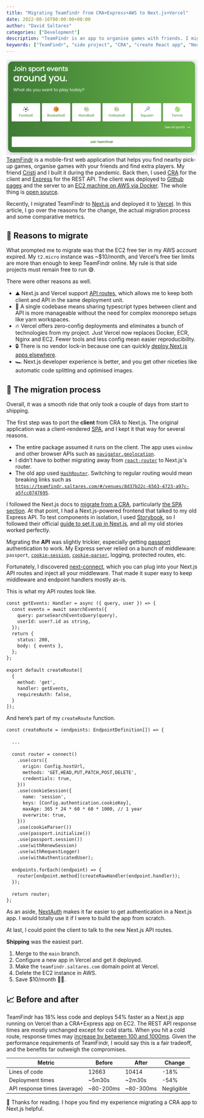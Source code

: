 ```yaml
---
title: "Migrating Teamfindr from CRA+Express+AWS to Next.js+Vercel"
date: 2022-08-16T00:00:00+00:00
author: "David Saltares"
categories: ["Development"]
description: "TeamFindr is an app to organise games with friends. I migrated it from a CRA to a Next.js app. In this post, I cover why, the process and some resulting metrics."
keywords: ["TeamFindr", "side project", "CRA", "create React app", "Next.js", "AWS", "Vercel", "React", "EC2", "Docker", "software migration", "performance", "REST API"]
---
```


![TeamFindr header banner](/img/teamfindr/teamfindr_00001.png)
[TeamFindr](https://teamfindr.saltares.com/) is a mobile-first web application that helps you find nearby pick-up games, organise games with your friends and find extra players. My friend [Cristi](https://www.linkedin.com/in/cristian-iordan-26b1abb7/) and I built it during the pandemic. Back then, I used [CRA](https://create-react-app.dev/) for the client and [Express](https://expressjs.com/) for the REST API. The client was deployed to [Github pages](https://create-react-app.dev/docs/deployment/#github-pages) and the server to an [EC2 machine on AWS via Docker](https://github.com/dsaltares/teamfindr/blob/784c972d5e2bd1e7cd3d213c462d8a1cc0839485/.github/workflows/lint_test_and_deploy.yaml#L75-L108). The whole thing is [open source](https://github.com/dsaltares/teamfindr).

Recently, I migrated TeamFindr to [Next.js](https://nextjs.org/) and deployed it to [Vercel](https://vercel.com/). In this article, I go over the reasons for the change, the actual migration process and some comparative metrics.

## 🤔 Reasons to migrate

What prompted me to migrate was that the EC2 free tier in my AWS account expired. My `t2.micro` instance was ~$10/month, and Vercel’s free tier limits are more than enough to keep TeamFindr online. My rule is that side projects must remain free to run 😅. 

There were other reasons as well.

- ⛰️ Next.js and Vercel support [API routes](https://nextjs.org/docs/api-routes/introduction), which allows me to keep both client and API in the same deployment unit.
- 🎉 A single codebase means sharing typescript types between client and API is more manageable without the need for complex monorepo setups like yarn workspaces.
- 🔥 Vercel offers zero-config deployments and eliminates a bunch of technologies from my project. Just Vercel now replaces Docker, ECR, Nginx and EC2. Fewer tools and less config mean easier reproducibility.
- 🔒 There is no vendor lock-in because one can quickly [deploy Next.js apps elsewhere](https://blog.logrocket.com/deploying-nextjs-aws-serverless-next-js/#features).
- 🏎️ Next.js developer experience is better, and you get other niceties like automatic code splitting and optimised images.

## 🦜 The migration process

Overall, it was a smooth ride that only took a couple of days from start to shipping.

The first step was to port the **client** from CRA to Next.js. The original application was a client-rendered [SPA](https://developer.mozilla.org/en-US/docs/Glossary/SPA), and I kept it that way for several reasons.

- The entire package assumed it runs on the client. The app uses `window` and other browser APIs such as [`navigator.geolocation`](https://developer.mozilla.org/en-US/docs/Web/API/Geolocation_API).
- I didn’t have to bother migrating away from [`react-router`](https://reactrouter.com/) to Next.js's router.
- The old app used [`HashRouter`](https://v5.reactrouter.com/web/api/HashRouter). Switching to regular routing would mean breaking links such as [`https://teamfindr.saltares.com/#/venues/8d37b22c-6563-4723-a97c-a5fcc0747695`](https://teamfindr.saltares.com/#/venues/8d37b22c-6563-4723-a97c-a5fcc0747695).

I followed the Next.js docs to [migrate from a CRA](https://nextjs.org/docs/migrating/from-create-react-app), particularly [the SPA section](https://nextjs.org/docs/migrating/from-create-react-app#single-page-app-spa). At that point, I had a Next.js-powered frontend that talked to my old Express API. To test components in isolation, I used [Storybook](https://storybook.js.org/), so I followed their official [guide to set it up in Next.js](https://storybook.js.org/blog/get-started-with-storybook-and-next-js/), and all my old stories worked perfectly.

Migrating the **API** was slightly trickier, especially getting [passport](https://www.passportjs.org/) authentication to work. My Express server relied on a bunch of middleware: `passport`, [`cookie-session`](https://www.npmjs.com/package/cookie-session), [`cookie-parser`](https://www.npmjs.com/package/cookie-parser), logging, protected routes, etc.

Fortunately, I discovered [next-connect](https://www.npmjs.com/package/next-connect), which you can plug into your Next.js API routes and inject all your middleware. That made it super easy to keep middleware and endpoint handlers mostly as-is.

This is what my API routes look like.

```tsx
const getEvents: Handler = async ({ query, user }) => {
  const events = await searchEvents({
    query: parseSearchEventsQuery(query),
    userId: user?.id as string,
  });
  return {
    status: 200,
    body: { events },
  };
};

export default createRoute([
  {
    method: 'get',
    handler: getEvents,
    requiresAuth: false,
  }
]);
```

And here’s part of my `createRoute` function. 

```tsx
const createRoute = (endpoints: EndpointDefinition[]) => {

  ...

  const router = connect()
    .use(cors({
      origin: Config.hostUrl,
      methods: 'GET,HEAD,PUT,PATCH,POST,DELETE',
      credentials: true,
    }))
    .use(cookieSession({
      name: 'session',
      keys: [Config.authentication.cookieKey],
      maxAge: 365 * 24 * 60 * 60 * 1000, // 1 year
      overwrite: true,
    }))
    .use(cookieParser())
    .use(passport.initialize())
    .use(passport.session())
    .use(withRenewSession)
    .use(withRequestLogger)
    .use(withAuthenticatedUser);

  endpoints.forEach((endpoint) => {
    router[endpoint.method](createRawHandler(endpoint.handler));
  });

  return router;
};
```

As an aside, [NextAuth](https://next-auth.js.org/) makes it far easier to get authentication in a Next.js app. I would totally use it if I were to build the app from scratch.

At last, I could point the client to talk to the new Next.js API routes.

**Shipping** was the easiest part.

1. Merge to the `main` branch.
2. Configure a new app in Vercel and get it deployed.
3. Make the `teamfindr.saltares.com` domain point at Vercel.
4. Delete the EC2 instance in AWS.
5. Save $10/month 🤑😅.

## 📈 Before and after

TeamFindr has 18% less code and deploys 54% faster as a Next.js app running on Vercel than a CRA+Express app on EC2. The REST API response times are mostly unchanged except for cold starts. When you hit a cold route, response times may [increase by between 100 and 1000ms](https://aws.amazon.com/blogs/compute/operating-lambda-performance-optimization-part-1/#:~:text=According%20to%20an%20analysis%20of,ms%20to%20over%201%20second.). Given the performance requirements of TeamFindr, I would say this is a fair tradeoff, and the benefits far outweigh the compromises.

| Metric | Before | After | Change |
| --- | --- | --- | --- |
| Lines of code | 12663 | 10414 | -18% |
| Deployment times | ~5m30s | ~2m30s | -54% |
| API response times (average) | ~80-200ms | ~80-300ms | Negligible |

🙌 Thanks for reading. I hope you find my experience migrating a CRA app to Next.js helpful.
